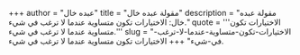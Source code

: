 +++
author = "عبده خال"
title = "مقولة عبده خال"
description = "مقولة عبده خال: الاختيارات تكون متساوية عندما لا ترغب في شيء."
quote = '''الاختيارات تكون متساوية عندما لا ترغب في شيء.''' 
slug = "الاختيارات-تكون-متساوية-عندما-لا-ترغب-في-شيء"
+++
الاختيارات تكون متساوية عندما لا ترغب في شيء.
